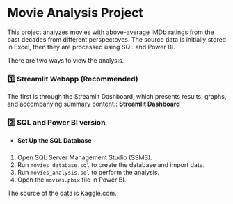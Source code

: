 # Movie Analysis Project

This project analyzes movies with above-average IMDb ratings from the past decades from different perspectoves. The source data is initially stored in Excel, then they are processed using SQL and Power BI.

There are two ways to view the analysis.

### 1️⃣ Streamlit Webapp (Recommended)
The first is through the Streamlit Dashboard, which presents results, graphs, and accompanying summary content.:
**[Streamlit Dashboard](https://moviesanalysis-hynvk5spgmclt5wvzjk5bm.streamlit.app/)**

### 2️⃣ SQL and Power BI version
- **Set Up the SQL Database**

### 
1. Open SQL Server Management Studio (SSMS).
2. Run `movies_database.sql` to create the database and import data.
3. Run `movies_analysis.sql` to perform the analysis.
4. Open the `movies.pbix` file in Power BI.

The source of the data is Kaggle.com.